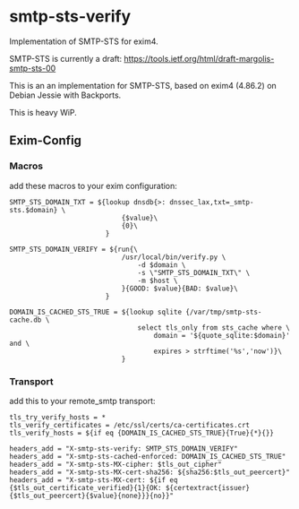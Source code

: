 # smtp-sts-verify
Implementation of SMTP-STS for exim4.

SMTP-STS is currently a draft: https://tools.ietf.org/html/draft-margolis-smtp-sts-00

This is an an implementation for SMTP-STS, based on exim4 (4.86.2) on Debian Jessie with Backports.

This is heavy WiP.

## Exim-Config

### Macros

add these macros to your exim configuration:

    SMTP_STS_DOMAIN_TXT = ${lookup dnsdb{>: dnssec_lax,txt=_smtp-sts.$domain} \
                                {$value}\
                                {0}\
                            }

    SMTP_STS_DOMAIN_VERIFY = ${run{\
                                /usr/local/bin/verify.py \
                                    -d $domain \
                                    -s \"SMTP_STS_DOMAIN_TXT\" \
                                    -m $host \
                                }{GOOD: $value}{BAD: $value}\
                            }

    DOMAIN_IS_CACHED_STS_TRUE = ${lookup sqlite {/var/tmp/smtp-sts-cache.db \
                                    select tls_only from sts_cache where \
                                        domain = '${quote_sqlite:$domain}' and \
                                        expires > strftime('%s','now')}\
                                }

### Transport

add this to your remote_smtp transport:

    tls_try_verify_hosts = *
    tls_verify_certificates = /etc/ssl/certs/ca-certificates.crt
    tls_verify_hosts = ${if eq {DOMAIN_IS_CACHED_STS_TRUE}{True}{*}{}}

    headers_add = "X-smtp-sts-verify: SMTP_STS_DOMAIN_VERIFY"
    headers_add = "X-smtp-sts-cached-enforced: DOMAIN_IS_CACHED_STS_TRUE"
    headers_add = "X-smtp-sts-MX-cipher: $tls_out_cipher"
    headers_add = "X-smtp-sts-MX-cert-sha256: ${sha256:$tls_out_peercert}"
    headers_add = "X-smtp-sts-MX-cert: ${if eq {$tls_out_certificate_verified}{1}{OK: ${certextract{issuer}{$tls_out_peercert}{$value}{none}}}{no}}"

